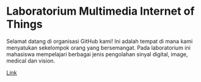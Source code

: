 # Laboratorium Multimedia Internet of Things

Selamat datang di organisasi GitHub kami! Ini adalah tempat di mana kami menyatukan sekelompok orang yang bersemangat. Pada laboratorium ini mahasiswa mempelajari berbagai jenis pengolahan sinyal digital, image, medical dan vision.

[Link](https://www.its.ac.id/komputer/id/fasilitas/laboratorium/pengolahan-sinyal-digital/)
